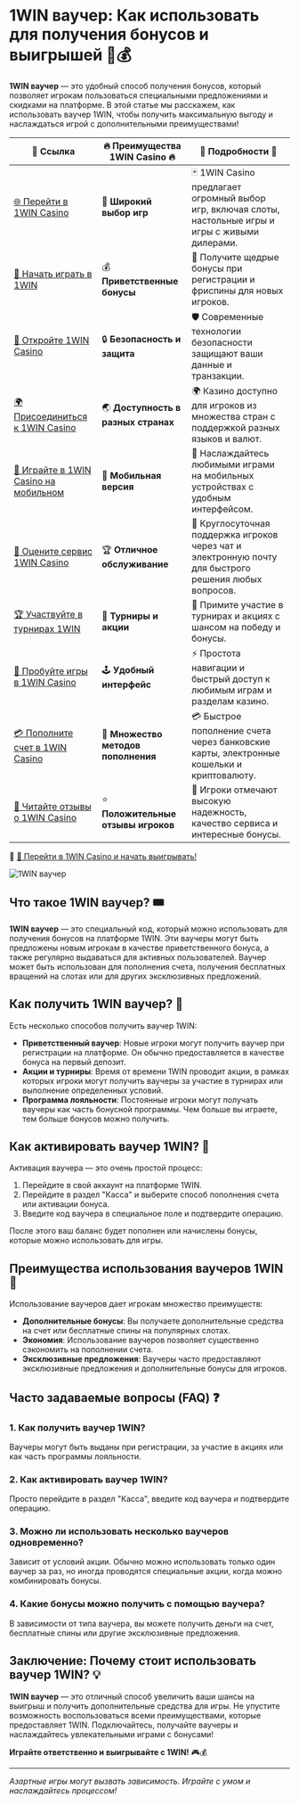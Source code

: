 # 1WIN ваучер: Как использовать для получения бонусов и выигрышей 🎁💰

**1WIN ваучер** — это удобный способ получения бонусов, который позволяет игрокам пользоваться специальными предложениями и скидками на платформе. В этой статье мы расскажем, как использовать ваучер 1WIN, чтобы получить максимальную выгоду и наслаждаться игрой с дополнительными преимуществами!

| 🔗 **Ссылка**                                          | 🔥 **Преимущества 1WIN Casino** 🔥  | 🌟 **Подробности** 🌟 |
|------------------------------------------------------|------------------------------------|----------------------|
| [🌐 Перейти в 1WIN Casino](https://brandplay.link/smXVpBbG) | 🎰 **Широкий выбор игр**           | 🃏 1WIN Casino предлагает огромный выбор игр, включая слоты, настольные игры и игры с живыми дилерами. |
| [💸 Начать играть в 1WIN](https://brandplay.link/smXVpBbG) | 💰 **Приветственные бонусы**        | 🎁 Получите щедрые бонусы при регистрации и фриспины для новых игроков. |
| [🔐 Откройте 1WIN Casino](https://brandplay.link/smXVpBbG) | 🔒 **Безопасность и защита**        | 🛡️ Современные технологии безопасности защищают ваши данные и транзакции. |
| [🌍 Присоединиться к 1WIN Casino](https://brandplay.link/smXVpBbG) | 🌏 **Доступность в разных странах** | 🌍 Казино доступно для игроков из множества стран с поддержкой разных языков и валют. |
| [📱 Играйте в 1WIN Casino на мобильном](https://brandplay.link/smXVpBbG) | 📲 **Мобильная версия**            | 📱 Наслаждайтесь любимыми играми на мобильных устройствах с удобным интерфейсом. |
| [🔧 Оцените сервис 1WIN Casino](https://brandplay.link/smXVpBbG) | 🏆 **Отличное обслуживание**        | 🤝 Круглосуточная поддержка игроков через чат и электронную почту для быстрого решения любых вопросов. |
| [🏆 Участвуйте в турнирах 1WIN](https://brandplay.link/smXVpBbG) | 🎉 **Турниры и акции**              | 🥇 Примите участие в турнирах и акциях с шансом на победу и бонусы. |
| [🎯 Пробуйте игры в 1WIN Casino](https://brandplay.link/smXVpBbG) | 🕹️ **Удобный интерфейс**           | ⚡ Простота навигации и быстрый доступ к любимым играм и разделам казино. |
| [💳 Пополните счет в 1WIN Casino](https://brandplay.link/smXVpBbG) | 💸 **Множество методов пополнения**  | 💳 Быстрое пополнение счета через банковские карты, электронные кошельки и криптовалюту. |
| [💬 Читайте отзывы о 1WIN Casino](https://brandplay.link/smXVpBbG) | ⭐ **Положительные отзывы игроков** | 👏 Игроки отмечают высокую надежность, качество сервиса и интересные бонусы. |

🔗 [🚀 Перейти в 1WIN Casino и начать выигрывать!](https://brandplay.link/smXVpBbG)

![1WIN ваучер](https://cybersport.metaratings.ru/storage/images/c2/f2/c2f2549b2366f038763bab0687df826e.jpg)

## Что такое 1WIN ваучер? 🎟️

**1WIN ваучер** — это специальный код, который можно использовать для получения бонусов на платформе 1WIN. Эти ваучеры могут быть предложены новым игрокам в качестве приветственного бонуса, а также регулярно выдаваться для активных пользователей. Ваучер может быть использован для пополнения счета, получения бесплатных вращений на слотах или для других эксклюзивных предложений.

## Как получить 1WIN ваучер? 🎁

Есть несколько способов получить ваучер 1WIN:

- **Приветственный ваучер**: Новые игроки могут получить ваучер при регистрации на платформе. Он обычно предоставляется в качестве бонуса на первый депозит.
- **Акции и турниры**: Время от времени 1WIN проводит акции, в рамках которых игроки могут получить ваучеры за участие в турнирах или выполнение определенных условий.
- **Программа лояльности**: Постоянные игроки могут получать ваучеры как часть бонусной программы. Чем больше вы играете, тем больше бонусов можно получить.

## Как активировать ваучер 1WIN? 🔑

Активация ваучера — это очень простой процесс:

1. Перейдите в свой аккаунт на платформе 1WIN.
2. Перейдите в раздел "Касса" и выберите способ пополнения счета или активации бонуса.
3. Введите код ваучера в специальное поле и подтвердите операцию.

После этого ваш баланс будет пополнен или начислены бонусы, которые можно использовать для игры.

## Преимущества использования ваучеров 1WIN 🎯

Использование ваучеров дает игрокам множество преимуществ:

- **Дополнительные бонусы**: Вы получаете дополнительные средства на счет или бесплатные спины на популярных слотах.
- **Экономия**: Использование ваучеров позволяет существенно сэкономить на пополнении счета.
- **Эксклюзивные предложения**: Ваучеры часто предоставляют эксклюзивные предложения и дополнительные бонусы для игроков.

## Часто задаваемые вопросы (FAQ) ❓

### 1. Как получить ваучер 1WIN?

Ваучеры могут быть выданы при регистрации, за участие в акциях или как часть программы лояльности.

### 2. Как активировать ваучер 1WIN?

Просто перейдите в раздел "Касса", введите код ваучера и подтвердите операцию.

### 3. Можно ли использовать несколько ваучеров одновременно?

Зависит от условий акции. Обычно можно использовать только один ваучер за раз, но иногда проводятся специальные акции, когда можно комбинировать бонусы.

### 4. Какие бонусы можно получить с помощью ваучера?

В зависимости от типа ваучера, вы можете получить деньги на счет, бесплатные спины или другие эксклюзивные предложения.

## Заключение: Почему стоит использовать ваучер 1WIN? 💡

**1WIN ваучер** — это отличный способ увеличить ваши шансы на выигрыш и получить дополнительные средства для игры. Не упустите возможность воспользоваться всеми преимуществами, которые предоставляет 1WIN. Подключайтесь, получайте ваучеры и наслаждайтесь увлекательными играми с бонусами!

**Играйте ответственно и выигрывайте с 1WIN!** 🎮💰

---

*Азартные игры могут вызвать зависимость. Играйте с умом и наслаждайтесь процессом!*
